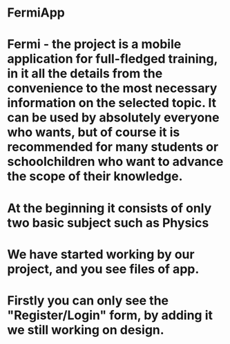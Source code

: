 # FermiApp

# Fermi - the project is a mobile application for full-fledged training, in it all the details from the convenience to the most necessary information on the selected topic. It can be used by absolutely everyone who wants, but of course it is recommended for many students or schoolchildren who want to advance the scope of their knowledge.
# At the beginning it consists of only two basic subject such as Physics


# We have started working by our project, and you see files of app.
# Firstly you can only see the "Register/Login" form, by adding it we still working on design.


